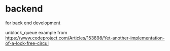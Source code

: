 # backend

for back end development

unblock_queue
example from https://www.codeproject.com/Articles/153898/Yet-another-implementation-of-a-lock-free-circul
